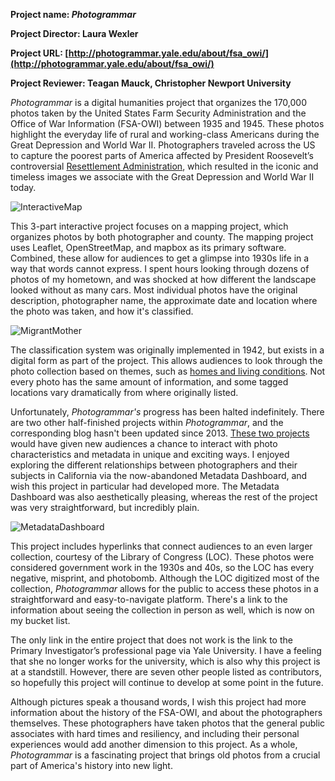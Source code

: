 
**Project name: *Photogrammar*** 

**Project Director: Laura Wexler**

**Project URL: [http://photogrammar.yale.edu/about/fsa_owi/](http://photogrammar.yale.edu/about/fsa_owi/)**

**Project Reviewer: Teagan Mauck, Christopher Newport University** 

*Photogrammar* is a digital humanities project that organizes the 170,000 photos taken by the United States Farm Security Administration and the Office of War Information (FSA-OWI) between 1935 and 1945. These photos highlight the everyday life of rural and working-class Americans during the Great Depression and World War II. Photographers traveled across the US to capture the poorest parts of America affected by President Roosevelt’s controversial [Resettlement Administration](https://livingnewdeal.org/glossary/resettlement-administration-ra-1935/), which resulted in the iconic and timeless images we associate with the Great Depression and World War II today. 

![InteractiveMap](https://teagan-mauck.github.io/images/CountyMap.png)

This 3-part interactive project focuses on a mapping project, which organizes photos by both photographer and county. The mapping project uses Leaflet, OpenStreetMap, and mapbox as its primary software. Combined, these allow for audiences to get a glimpse into 1930s life in a way that words cannot express. I spent hours looking through dozens of photos of my hometown, and was shocked at how different the landscape looked without as many cars. Most individual photos have the original description, photographer name, the approximate date and location where the photo was taken, and how it's classified. 

![MigrantMother](https://teagan-mauck.github.io/images/MigrantMother.jpg)

The classification system was originally implemented in 1942, but exists in a digital form as part of the project. This allows audiences to look through the photo collection based on themes, such as [homes and living conditions](http://photogrammar.yale.edu/labs/treemap/). Not every photo has the same amount of information, and some tagged locations vary dramatically from where originally listed. 

Unfortunately, *Photogrammar's* progress has been halted indefinitely. There are two other half-finished projects within *Photogrammar*, and the corresponding blog hasn't been updated since 2013. [These two projects](http://photogrammar.yale.edu/labs/) would have given new audiences a chance to interact with photo characteristics and metadata in unique and exciting ways. I enjoyed exploring the different relationships between photographers and their subjects in California via the now-abandoned Metadata Dashboard, and wish this project in particular had developed more. The Metadata Dashboard was also aesthetically pleasing, whereas the rest of the project was very straightforward, but incredibly plain. 

![MetadataDashboard](https://teagan-mauck.github.io/images/MetadataCA.jpg)

This project includes hyperlinks that connect audiences to an even larger collection, courtesy of the Library of Congress (LOC). These photos were considered government work in the 1930s and 40s, so the LOC has every negative, misprint, and photobomb. Although the LOC digitized most of the collection, *Photogrammar* allows for the public to access these photos in a straightforward and easy-to-navigate platform. There's a link to the information about seeing the collection in person as well, which is now on my bucket list. 

The only link in the entire project that does not work is the link to the Primary Investigator’s professional page via Yale University. I have a feeling that she no longer works for the university, which is also why this project is at a standstill. However, there are seven other people listed as contributors, so hopefully this project will continue to develop at some point in the future. 

Although pictures speak a thousand words, I wish this project had more information about the history of the FSA-OWI, and about the photographers themselves. These photographers have taken photos that the general public associates with hard times and resiliency, and including their personal experiences would add another dimension to this project. As a whole, *Photogrammar* is a fascinating project that brings old photos from a crucial part of America's history into new light. 










